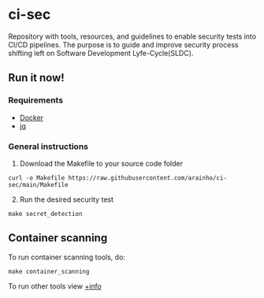 # ci-sec
Repository with tools, resources, and guidelines to enable security tests into CI/CD pipelines. 
The purpose is to guide and improve security process shifting left on Software Development Lyfe-Cycle(SLDC).

## Run it now!

### Requirements
- [Docker](https://docs.docker.com/engine/install/)
- [jq](https://stedolan.github.io/jq/download/)

### General instructions
1. Download the Makefile to your source code folder
```
curl -o Makefile https://raw.githubusercontent.com/arainho/ci-sec/main/Makefile
```
2. Run the desired security test 
```
make secret_detection
```

## Container scanning
To run container scanning tools, do:
```
make container_scanning
```

To run other tools view [+info](container/scanning.md)
